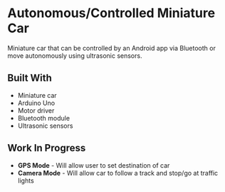 # **Autonomous/Controlled Miniature Car**

Miniature car that can be controlled by an Android app via Bluetooth or move autonomously using ultrasonic sensors.

## **Built With**
* Miniature car
* Arduino Uno
* Motor driver
* Bluetooth module
* Ultrasonic sensors

## **Work In Progress**
* **GPS Mode** - Will allow user to set destination of car
* **Camera Mode** - Will allow car to follow a track and stop/go at traffic lights




